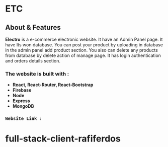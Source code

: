 # **ETC**

## About & Features

**Electro** is a e-commerce electronic website. It have an Admin Panel page. It have Its won database. You can post your product by uploading in database in the admin panel add product section. You also can delete any products from database by delete action of manage page. It has login authentication and orders details section.

### The website is built with :

- **React, React-Router, React-Bootstrap**
- **Firebase**
- **Node**
- **Express**
- **MongoDB**

### `Website Link :` 
# full-stack-client-rafiferdos
